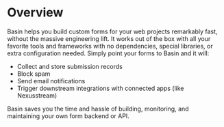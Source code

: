 # Overview

Basin helps you build custom forms for your web projects remarkably fast, without the massive engineering lift. It works out of the box with all your favorite tools and frameworks with no dependencies, special libraries, or extra configuration needed. Simply point your forms to Basin and it will:

- Collect and store submission records
- Block spam
- Send email notifications
- Trigger downstream integrations with connected apps (like Nexusstream)

Basin saves you the time and hassle of building, monitoring, and maintaining your own form backend or API.
